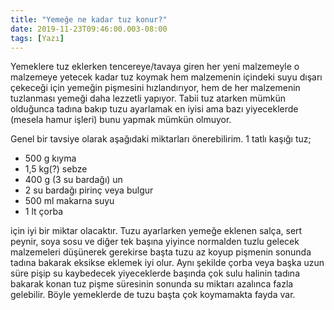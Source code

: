 ```yaml
---
title: "Yemeğe ne kadar tuz konur?"
date: 2019-11-23T09:46:00.003-08:00
tags: [Yazı]
---
```


Yemeklere tuz eklerken tencereye/tavaya giren her yeni malzemeyle o malzemeye yetecek kadar tuz koymak hem malzemenin içindeki suyu dışarı çekeceği için yemeğin pişmesini hızlandırıyor, hem de her malzemenin tuzlanması yemeği daha lezzetli yapıyor. Tabii tuz atarken mümkün olduğunca tadına bakıp tuzu ayarlamak en iyisi ama bazı yiyeceklerde (mesela hamur işleri) bunu yapmak mümkün olmuyor.

Genel bir tavsiye olarak aşağıdaki miktarları önerebilirim. 1 tatlı kaşığı tuz;

- 500 g kıyma
- 1,5 kg(?) sebze
- 400 g (3 su bardağı) un
- 2 su bardağı pirinç veya bulgur
- 500 ml makarna suyu
- 1 lt çorba

için iyi bir miktar olacaktır. Tuzu ayarlarken yemeğe eklenen salça, sert peynir, soya sosu ve diğer tek başına yiyince normalden tuzlu gelecek malzemeleri düşünerek gerekirse başta tuzu az koyup pişmenin sonunda tadına bakarak eksikse eklemek iyi olur. Aynı şekilde çorba veya başka uzun süre pişip su kaybedecek yiyeceklerde başında çok sulu halinin tadına bakarak konan tuz pişme süresinin sonunda su miktarı azalınca fazla gelebilir. Böyle yemeklerde de tuzu başta çok koymamakta fayda var.

